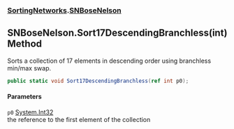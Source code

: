 ### [SortingNetworks](./SortingNetworks.md 'SortingNetworks').[SNBoseNelson](./SortingNetworks-SNBoseNelson.md 'SortingNetworks.SNBoseNelson')
## SNBoseNelson.Sort17DescendingBranchless(int) Method
Sorts a collection of 17 elements in descending order using branchless min/max swap.  
```csharp
public static void Sort17DescendingBranchless(ref int p0);
```
#### Parameters
<a name='SortingNetworks-SNBoseNelson-Sort17DescendingBranchless(int)-p0'></a>
`p0` [System.Int32](https://docs.microsoft.com/en-us/dotnet/api/System.Int32 'System.Int32')  
the reference to the first element of the collection  
  
